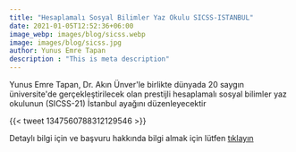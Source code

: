 ```yaml
---
title: "Hesaplamalı Sosyal Bilimler Yaz Okulu SICSS-ISTANBUL"
date: 2021-01-05T12:52:36+06:00
image_webp: images/blog/sicss.webp
image: images/blog/sicss.jpg
author: Yunus Emre Tapan
description : "This is meta description"
---
```


 Yunus Emre Tapan, Dr. Akın Ünver'le birlikte dünyada 20 saygın üniversite'de gerçekleştirilecek olan prestijli hesaplamalı sosyal bilimler yaz okulunun (SICSS-21) İstanbul ayağını düzenleyecektir


{{< tweet 1347560788312129546 >}}



Detaylı bilgi için ve başvuru hakkında bilgi almak için lütfen [tıklayın](https://sicss.io/2021/istanbul/)




